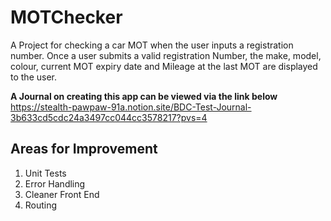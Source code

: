 # MOTChecker

A Project for checking a car MOT when the user inputs a registration number. Once a user submits a valid registration Number, the make, model, colour, current MOT expiry date and Mileage at the last MOT are displayed to the user. 

**A Journal on creating this app can be viewed via the link below** 
https://stealth-pawpaw-91a.notion.site/BDC-Test-Journal-3b633cd5cdc24a3497cc044cc3578217?pvs=4

## Areas for Improvement

1. Unit Tests
2. Error Handling
3. Cleaner Front End 
4. Routing
